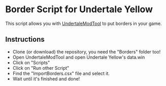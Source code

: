 # Border Script for Undertale Yellow

This script allows you with [UndertaleModTool](https://github.com/krzys-h/UndertaleModTool) to put borders in your game.

## Instructions

* Clone (or download) the repository, you need the "Borders" folder too!
* Open UndertaleModTool and open Undertale Yellow's data.win
* Click on "Scripts"
* Click on "Run other Script"
* Find the "ImportBorders.csx" file and select it.
* Wait until it's finished and done!

